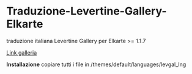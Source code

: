 # Traduzione-Levertine-Gallery-Elkarte
traduzione italiana Levertine Gallery per Elkarte >= 1.1.7

[Link galleria](https://www.elkarte.net/community/index.php?topic=5969.0)

**Installazione**
copiare tutti i file in /themes/default/languages/levgal_lng
